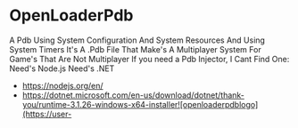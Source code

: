 
# OpenLoaderPdb
A Pdb Using System Configuration And System Resources And Using System Timers It's A .Pdb File That Make's A Multiplayer System For Game's That Are Not Multiplayer If you need a Pdb Injector, I Cant Find One: Need's Node.js Need's .NET
 - https://nodejs.org/en/
 -  https://dotnet.microsoft.com/en-us/download/dotnet/thank-you/runtime-3.1.26-windows-x64-installer![openloaderpdblogo](https://user-
